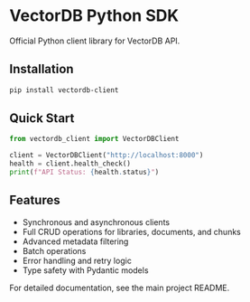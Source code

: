 # VectorDB Python SDK

Official Python client library for VectorDB API.

## Installation

```bash
pip install vectordb-client
```

## Quick Start

```python
from vectordb_client import VectorDBClient

client = VectorDBClient("http://localhost:8000")
health = client.health_check()
print(f"API Status: {health.status}")
```

## Features

- Synchronous and asynchronous clients
- Full CRUD operations for libraries, documents, and chunks
- Advanced metadata filtering
- Batch operations
- Error handling and retry logic
- Type safety with Pydantic models

For detailed documentation, see the main project README. 